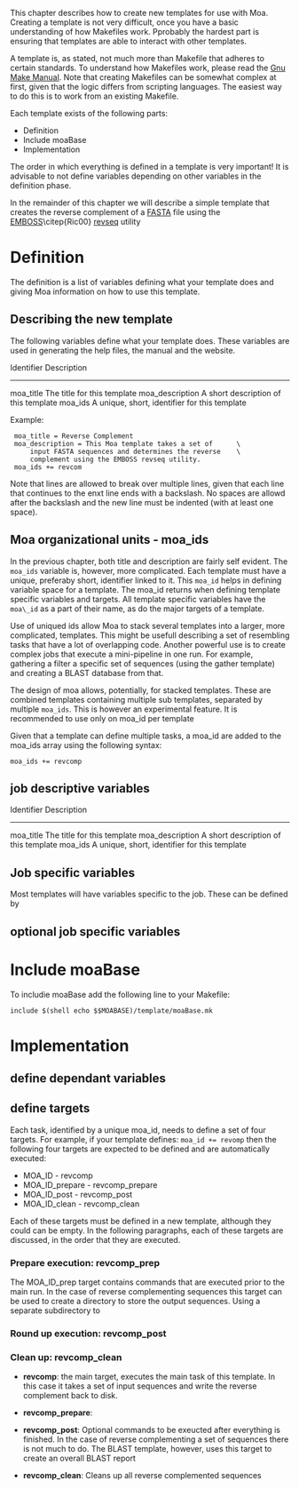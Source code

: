 This chapter describes how to create new templates for use with
Moa. Creating a template is not very difficult, once you have a basic
understanding of how Makefiles work. Pprobably the hardest part is
ensuring that templates are able to interact with other templates.

A template is, as stated, not much more than Makefile that adheres to
certain standards. To understand how Makefiles work, please read the
[Gnu Make
Manual](http://www.gnu.org/software/make/manual/make.html). Note that
creating Makefiles can be somewhat complex at first, given that the
logic differs from scripting languages. The easiest way to do this is
to work from an existing Makefile.

Each template exists of the following parts:

* Definition 
* Include moaBase
* Implementation

The order in which everything is defined in a template is very
important! It is advisable to not define variables depending on other
variables in the definition phase. 

In the remainder of this chapter we will describe a simple template
that creates the reverse complement of a
[FASTA](http://en.wikipedia.org/wiki/FASTA_format) file using the
[EMBOSS](http://emboss.sourceforge.net/)\citep{Ric00}
[revseq](http://emboss.sourceforge.net/apps/release/6.1/emboss/apps/revseq.html)
utility

# Definition

The definition is a list of variables defining what your template does
and giving Moa information on how to use this template.

## Describing the new template

The following variables define what your template does. These
variables are used in generating the help files, the manual and the
website.

Identifier           Description
-----------------    ---------------------------------------------------
moa_title            The title for this template
moa_description      A short description of this template
moa_ids              A unique, short, identifier for this template

Example:

     moa_title = Reverse Complement
     moa_description = This Moa template takes a set of      \
         input FASTA sequences and determines the reverse    \
         complement using the EMBOSS revseq utility.
     moa_ids += revcom

Note that lines are allowed to break over multiple lines, given that
each line that continues to the enxt line ends with a backslash. No
spaces are allowd after the backslash and the new line must be
indented (with at least one space).

## Moa organizational units - moa_ids

In the previous chapter, both title and description are fairly self evident. The `moa_ids` variable is, however, more complicated. Each template must have a unique, preferaby short, identifier linked to it. This `moa_id` helps in defining variable space for a template. The moa_id returns when defining template specific variables and targets. All template specific variables have the `moa\_id` as a part of their name, as do the major targets of a template.

Use of uniqued ids allow Moa to stack several templates into a larger, more complicated, templates. This might be usefull describing a set of resembling tasks that have a lot of overlapping code. Another powerful use is to create complex jobs that execute a mini-pipeline in one run. For example, gathering a filter a specific set of sequences (using the gather template) and creating a BLAST database from that.

The design of moa allows, potentially, for stacked templates. These are combined templates containing multiple sub templates, separated by multiple ``moa_ids``. This is however an experimental feature. It is recommended to use only on moa_id per template 

Given that a template can define multiple tasks, a moa\_id are added to the moa\_ids array using the following syntax:

    moa_ids += revcomp

## job descriptive variables

Identifier           Description
-----------------    ---------------------------------------------------
moa_title            The title for this template
moa_description      A short description of this template
moa_ids              A unique, short, identifier for this template

## Job specific variables

Most templates will have variables specific to the job. These can be defined by  

## optional job specific variables

# Include moaBase

To includie moaBase add the following line to your Makefile:

    include $(shell echo $$MOABASE)/template/moaBase.mk

# Implementation

## define dependant variables

## define targets

Each task, identified by a unique moa\_id, needs to define a set of
four targets. For example, if your template defines: `moa_id +=
revomp` then the following four targets are expected to be defined and
are automatically executed:

* MOA\_ID - revcomp
* MOA\_ID\_prepare - revcomp_prepare
* MOA\_ID\_post - revcomp_post
* MOA\_ID\_clean - revcomp_clean

Each of these targets must be defined in a new template, although they
could can be empty. In the following paragraphs, each of these targets
are discussed, in the order that they are executed.

### Prepare execution: revcomp_prep

The MOA\_ID\_prep target contains commands that are executed prior to
the main run. In the case of reverse complementing sequences this
target can be used to create a directory to store the output
sequences. Using a separate subdirectory to 

### Round up execution: revcomp_post

### Clean up: revcomp_clean



* **revcomp**: the main target, executes the main task of this
    template. In this case it takes a set of input sequences and write
    the reverse complement back to disk.

* **revcomp_prepare**: 

* **revcomp_post**: Optional commands to be exeucted after everything
    is finished. In the case of reverse complementing a set of
    sequences there is not much to do. The BLAST template, however,
    uses this target to create an overall BLAST report

* **revcomp_clean**: Cleans up all reverse complemented sequences

 
